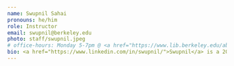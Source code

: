 ```yaml
---
name: Swupnil Sahai
pronouns: he/him
role: Instructor
email: swupnil@berkeley.edu
photo: staff/swupnil.jpeg
# office-hours: Monday 5-7pm @ <a href="https://www.lib.berkeley.edu/about/fsm-cafe">FSM Café</a>
bio: <a href="https://www.linkedin.com/in/swupnil/">Swupnil</a> is a 2013 Cal grad, CEO of <a href="https://swing.tennis">SwingVision</a>, and 8th-time lecturer of Data 8 🤓 Previously, he led object tracking at Tesla A.I. ⚡ If he’s not at Wheeler, you can catch him traveling, hiking or playing tennis 🎾
---
```

